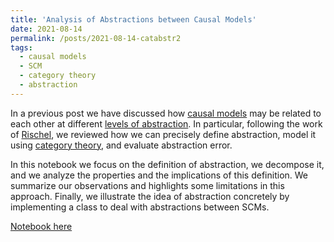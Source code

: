 ```yaml
---
title: 'Analysis of Abstractions between Causal Models'
date: 2021-08-14
permalink: /posts/2021-08-14-catabstr2
tags:
  - causal models
  - SCM
  - category theory
  - abstraction
---
```


In a previous post we have discussed how [causal models](http://bayes.cs.ucla.edu/BOOK-2K/) may be related to each other at different [levels of abstraction](https://arxiv.org/abs/1707.00819). In particular, following the work of [Rischel](https://erischel.com/documents/mscthesis.pdf), we reviewed how we can precisely define abstraction, model it using [category theory](https://mitpress.mit.edu/books/category-theory-sciences), and evaluate abstraction error.

In this notebook we focus on the definition of abstraction, we decompose it, and we analyze the properties and the implications of this definition. We summarize our observations and highlights some limitations in this approach. Finally, we illustrate the idea of abstraction concretely by implementing a class to deal with abstractions between SCMs.

[Notebook here](https://nbviewer.jupyter.org/github/FMZennaro/CategoricalCausalAbstraction/blob/main/2%20-%20Abstraction%20Mapping.ipynb)
